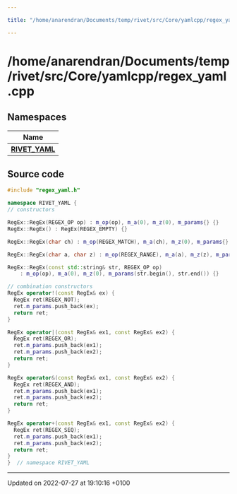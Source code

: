 ```yaml
---

title: "/home/anarendran/Documents/temp/rivet/src/Core/yamlcpp/regex_yaml.cpp"

---
```


# /home/anarendran/Documents/temp/rivet/src/Core/yamlcpp/regex_yaml.cpp



## Namespaces

| Name           |
| -------------- |
| **[RIVET_YAML](http://example.org/namespaces/namespacerivet__yaml/)**  |




## Source code

```cpp
#include "regex_yaml.h"

namespace RIVET_YAML {
// constructors

RegEx::RegEx(REGEX_OP op) : m_op(op), m_a(0), m_z(0), m_params{} {}
RegEx::RegEx() : RegEx(REGEX_EMPTY) {}

RegEx::RegEx(char ch) : m_op(REGEX_MATCH), m_a(ch), m_z(0), m_params{} {}

RegEx::RegEx(char a, char z) : m_op(REGEX_RANGE), m_a(a), m_z(z), m_params{} {}

RegEx::RegEx(const std::string& str, REGEX_OP op)
    : m_op(op), m_a(0), m_z(0), m_params(str.begin(), str.end()) {}

// combination constructors
RegEx operator!(const RegEx& ex) {
  RegEx ret(REGEX_NOT);
  ret.m_params.push_back(ex);
  return ret;
}

RegEx operator|(const RegEx& ex1, const RegEx& ex2) {
  RegEx ret(REGEX_OR);
  ret.m_params.push_back(ex1);
  ret.m_params.push_back(ex2);
  return ret;
}

RegEx operator&(const RegEx& ex1, const RegEx& ex2) {
  RegEx ret(REGEX_AND);
  ret.m_params.push_back(ex1);
  ret.m_params.push_back(ex2);
  return ret;
}

RegEx operator+(const RegEx& ex1, const RegEx& ex2) {
  RegEx ret(REGEX_SEQ);
  ret.m_params.push_back(ex1);
  ret.m_params.push_back(ex2);
  return ret;
}
}  // namespace RIVET_YAML
```


-------------------------------

Updated on 2022-07-27 at 19:10:16 +0100
